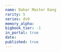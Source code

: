 ```yaml
---
name: Dahar Master Kang
rarity: 5
series: ds9
memory_alpha:
bigbook_tier: -1
in_portal: true
date:
published: true
---
```



